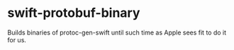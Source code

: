 # swift-protobuf-binary
Builds binaries of protoc-gen-swift until such time as Apple sees fit to do it for us. 
